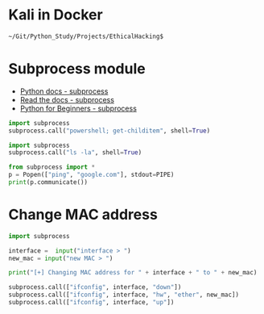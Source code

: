 # Kali in Docker

```bash
~/Git/Python_Study/Projects/EthicalHacking$
```

# Subprocess module

- [Python docs - subprocess](https://docs.python.org/3/library/subprocess.html)
- [Read the docs - subprocess](https://python.readthedocs.io/en/latest/library/subprocess.html)
- [Python for Beginners - subprocess](https://www.pythonforbeginners.com/os/subprocess-for-system-administrators)

```python
import subprocess
subprocess.call("powershell; get-childitem", shell=True)
```

```python
import subprocess
subprocess.call("ls -la", shell=True)
```

```python
from subprocess import *
p = Popen(["ping", "google.com"], stdout=PIPE)
print(p.communicate())
```

# Change MAC address

```python
import subprocess

interface =  input("interface > ")
new_mac = input("new MAC > ")

print("[+] Changing MAC address for " + interface + " to " + new_mac)

subprocess.call(["ifconfig", interface, "down"])
subprocess.call(["ifconfig", interface, "hw", "ether", new_mac])
subprocess.call(["ifconfig", interface, "up"])
```
